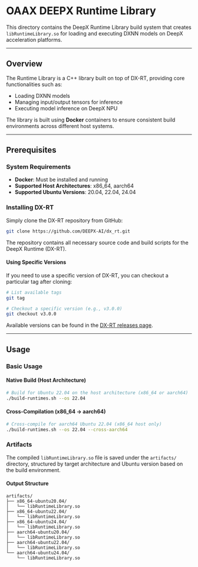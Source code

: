 # OAAX DEEPX Runtime Library

This directory contains the DeepX Runtime Library build system that creates `libRuntimeLibrary.so` for loading and executing DXNN models on DeepX acceleration platforms.

---
## Overview

The Runtime Library is a C++ library built on top of DX-RT, providing core functionalities such as:
- Loading DXNN models
- Managing input/output tensors for inference
- Executing model inference on DeepX NPU

The library is built using **Docker** containers to ensure consistent build environments across different host systems.

---
## Prerequisites

### System Requirements
- **Docker**: Must be installed and running
- **Supported Host Architectures**: x86_64, aarch64
- **Supported Ubuntu Versions**: 20.04, 22.04, 24.04

### Installing DX-RT

Simply clone the DX-RT repository from GitHub:

```bash
git clone https://github.com/DEEPX-AI/dx_rt.git
```

The repository contains all necessary source code and build scripts for the DeepX Runtime (DX-RT).

#### Using Specific Versions

If you need to use a specific version of DX-RT, you can checkout a particular tag after cloning:

```bash
# List available tags
git tag

# Checkout a specific version (e.g., v3.0.0)
git checkout v3.0.0
```

Available versions can be found in the [DX-RT releases page](https://github.com/DEEPX-AI/dx_rt/releases).

---
## Usage

### Basic Usage

#### Native Build (Host Architecture)
```bash
# Build for Ubuntu 22.04 on the host architecture (x86_64 or aarch64)
./build-runtimes.sh --os 22.04
```

#### Cross-Compilation (x86_64 → aarch64)
```bash
# Cross-compile for aarch64 Ubuntu 22.04 (x86_64 host only)
./build-runtimes.sh --os 22.04 --cross-aarch64
```

### Artifacts

The compiled `libRuntimeLibrary.so` file is saved under the `artifacts/` directory, structured by target architecture and Ubuntu version based on the build environment.

#### Output Structure
```
artifacts/
├── x86_64-ubuntu20.04/
│   └── libRuntimeLibrary.so
├── x86_64-ubuntu22.04/
│   └── libRuntimeLibrary.so
├── x86_64-ubuntu24.04/
│   └── libRuntimeLibrary.so
├── aarch64-ubuntu20.04/
│   └── libRuntimeLibrary.so
├── aarch64-ubuntu22.04/
│   └── libRuntimeLibrary.so
└── aarch64-ubuntu24.04/
    └── libRuntimeLibrary.so
```